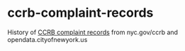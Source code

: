 # ccrb-complaint-records

History of [CCRB complaint records](https://www1.nyc.gov/site/ccrb/policy/MOS-records.page)
from nyc.gov/ccrb and opendata.cityofnewyork.us
